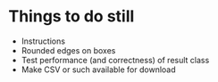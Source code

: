 # Things to do still

* Instructions
* Rounded edges on boxes
* Test performance (and correctness) of result class
* Make CSV or such available for download
